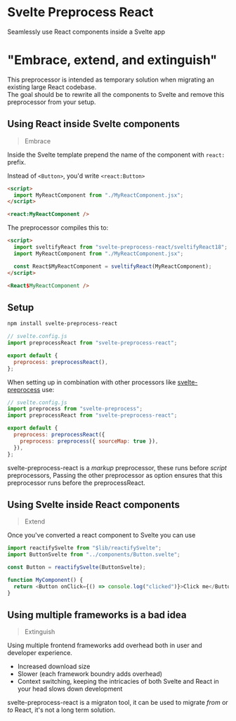 # Svelte Preprocess React

Seamlessly use React components inside a Svelte app

# "Embrace, extend, and extinguish"

This preprocessor is intended as temporary solution when migrating an existing large React codebase.  
The goal should be to rewrite all the components to Svelte and remove this preprocessor from your setup.

## Using React inside Svelte components

> Embrace

Inside the Svelte template prepend the name of the component with `react:` prefix.

Instead of `<Button>`, you'd write `<react:Button>`

```html
<script>
  import MyReactComponent from "./MyReactComponent.jsx";
</script>

<react:MyReactComponent />
```

The preprocessor compiles this to:

```html
<script>
  import sveltifyReact from "svelte-preprocess-react/sveltifyReact18";
  import MyReactComponent from "./MyReactComponent.jsx";

  const React$MyReactComponent = sveltifyReact(MyReactComponent);
</script>

<React$MyReactComponent />
```

## Setup

```sh
npm install svelte-preprocess-react
```

```js
// svelte.config.js
import preprocessReact from "svelte-preprocess-react";

export default {
  preprocess: preprocessReact(),
};
```

When setting up in combination with other processors like [svelte-preprocess]() use:

```js
// svelte.config.js
import preprocess from "svelte-preprocess";
import preprocessReact from "svelte-preprocess-react";

export default {
  preprocess: preprocessReact({
    preprocess: preprocess({ sourceMap: true }),
  }),
};
```

svelte-preprocess-react is a _markup_ preprocessor, these runs before _script_ preprocessors,
Passing the other preprocessor as option ensures that this preprocessor runs before the preprocessReact.

## Using Svelte inside React components

> Extend

Once you've converted a react component to Svelte you can use

```ts
import reactifySvelte from "$lib/reactifySvelte";
import ButtonSvelte from "../components/Button.svelte";

const Button = reactifySvelte(ButtonSvelte);

function MyComponent() {
  return <Button onClick={() => console.log("clicked")}>Click me</Button>;
}
```

## Using multiple frameworks is a bad idea

> Extinguish

Using multiple frontend frameworks add overhead both in user and developer experience.

- Increased download size
- Slower (each framework boundry adds overhead)
- Context switching, keeping the intricacies of both Svelte and React in your head slows down development

svelte-preprocess-react is a migraton tool, it can be used to migrate _from_ or _to_ React, it's not a long term solution.
